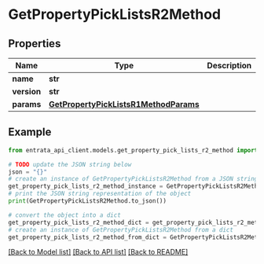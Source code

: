 # GetPropertyPickListsR2Method


## Properties

Name | Type | Description | Notes
------------ | ------------- | ------------- | -------------
**name** | **str** |  | 
**version** | **str** |  | [optional] 
**params** | [**GetPropertyPickListsR1MethodParams**](GetPropertyPickListsR1MethodParams.md) |  | [optional] 

## Example

```python
from entrata_api_client.models.get_property_pick_lists_r2_method import GetPropertyPickListsR2Method

# TODO update the JSON string below
json = "{}"
# create an instance of GetPropertyPickListsR2Method from a JSON string
get_property_pick_lists_r2_method_instance = GetPropertyPickListsR2Method.from_json(json)
# print the JSON string representation of the object
print(GetPropertyPickListsR2Method.to_json())

# convert the object into a dict
get_property_pick_lists_r2_method_dict = get_property_pick_lists_r2_method_instance.to_dict()
# create an instance of GetPropertyPickListsR2Method from a dict
get_property_pick_lists_r2_method_from_dict = GetPropertyPickListsR2Method.from_dict(get_property_pick_lists_r2_method_dict)
```
[[Back to Model list]](../README.md#documentation-for-models) [[Back to API list]](../README.md#documentation-for-api-endpoints) [[Back to README]](../README.md)


